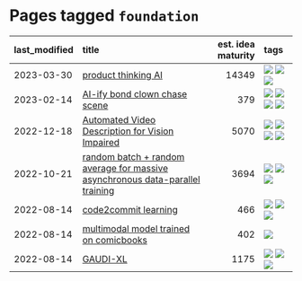 # Pages tagged `foundation`

|last_modified|title|est. idea maturity|tags
|:---|:---|---:|:---|
|2023-03-30|[product thinking AI](../product_thinking_ai.md)|14349|[![](https://img.shields.io/badge/tag-experimental-997e5)](../tags/experimental.md) [![](https://img.shields.io/badge/tag-foundation-48fb29)](../tags/foundation.md) [![](https://img.shields.io/badge/tag-tooling-5d9a82)](../tags/tooling.md)|
|2023-02-14|[AI-ify bond clown chase scene](../bond_clown_chase_scene.md)|379|[![](https://img.shields.io/badge/tag-animation-f14da)](../tags/animation.md) [![](https://img.shields.io/badge/tag-experimental-997e5)](../tags/experimental.md) [![](https://img.shields.io/badge/tag-foundation-48fb29)](../tags/foundation.md) [![](https://img.shields.io/badge/tag-wip-ebbec3)](../tags/wip.md)|
|2022-12-18|[Automated Video Description for Vision Impaired](../automated-video-description.md)|5070|[![](https://img.shields.io/badge/tag-accessibility-35d420)](../tags/accessibility.md) [![](https://img.shields.io/badge/tag-dataset-aa21fc)](../tags/dataset.md) [![](https://img.shields.io/badge/tag-foundation-48fb29)](../tags/foundation.md) [![](https://img.shields.io/badge/tag-publicgood-12eec5)](../tags/publicgood.md)|
|2022-10-21|[random batch + random average for massive asynchronous data-parallel training](../async-evolutionary-ddp.md)|3694|[![](https://img.shields.io/badge/tag-experimental-997e5)](../tags/experimental.md) [![](https://img.shields.io/badge/tag-foundation-48fb29)](../tags/foundation.md) [![](https://img.shields.io/badge/tag-tooling-5d9a82)](../tags/tooling.md)|
|2022-08-14|[code2commit learning](../code2commit-learning.md)|466|[![](https://img.shields.io/badge/tag-carp-12f6d5)](../tags/carp.md) [![](https://img.shields.io/badge/tag-experimental-997e5)](../tags/experimental.md) [![](https://img.shields.io/badge/tag-foundation-48fb29)](../tags/foundation.md)|
|2022-08-14|[multimodal model trained on comicbooks](../multimodal-model-trained-on-comicbooks.md)|402|[![](https://img.shields.io/badge/tag-foundation-48fb29)](../tags/foundation.md)|
|2022-08-14|[GAUDI-XL](../gaudi-xl.md)|1175|[![](https://img.shields.io/badge/tag-animation-f14da)](../tags/animation.md) [![](https://img.shields.io/badge/tag-experimental-997e5)](../tags/experimental.md) [![](https://img.shields.io/badge/tag-foundation-48fb29)](../tags/foundation.md)|